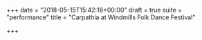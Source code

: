 +++
date = "2018-05-15T15:42:18+00:00"
draft = true
suite = "performance"
title = "Carpathia at Windmills Folk Dance Festival"

+++
